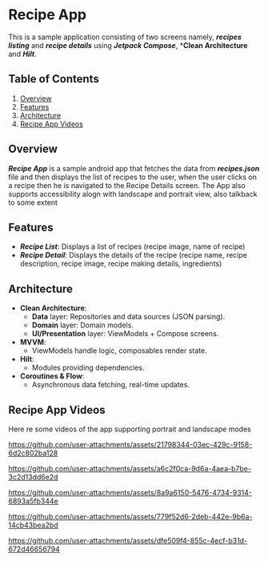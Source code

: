 # Recipe App
This is a sample application consisting of two screens namely, ***recipes listing*** and ***recipe details*** using ***Jetpack Compose***, ***Clean Architecture** and ***Hilt***.

## Table of Contents
1. [Overview](#overview)
2. [Features](#features)
3. [Architecture](#architecture)
4. [Recipe App Videos](#Recipe_App_Videos)

## Overview
***Recipe App*** is a sample android app that fetches the data from ***recipes.json*** file and then displays the list of recipes to the user, when the user clicks on a recipe then he is
navigated to the Recipe Details screen. The App also supports accessibility alogn with landscape and portrait view, also talkback to some extent

## Features
- ***Recipe List***: Displays a list of recipes (recipe image, name of recipe)
- ***Recipe Detail***: Displays the details of the recipe (recipe name, recipe description, recipe image, recipe making details, ingredients)

## Architecture
- **Clean Architecture**:
  - **Data** layer: Repositories and data sources (JSON parsing).
  - **Domain** layer: Domain models.
  - **UI/Presentation** layer: ViewModels + Compose screens.
- **MVVM**:
  - ViewModels handle logic, composables render state.
- **Hilt**:
  - Modules providing dependencies.
- **Coroutines & Flow**:
  - Asynchronous data fetching, real-time updates.

 ## Recipe App Videos
Here re some videos of the app supporting portrait and landscape modes

https://github.com/user-attachments/assets/21798344-03ec-429c-9158-6d2c802ba128

https://github.com/user-attachments/assets/a6c2f0ca-9d6a-4aea-b7be-3c2d13dd6e2d

https://github.com/user-attachments/assets/8a9a6150-5476-4734-9314-6893a5fb344e

https://github.com/user-attachments/assets/779f52d6-2deb-442e-9b6a-14cb43bea2bd

https://github.com/user-attachments/assets/dfe509f4-855c-4ecf-b31d-672d46656794





     




